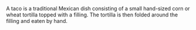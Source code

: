 A taco is a traditional Mexican dish consisting of a small hand-sized corn or wheat tortilla topped with a filling. The tortilla is then folded around the filling and eaten by hand.
